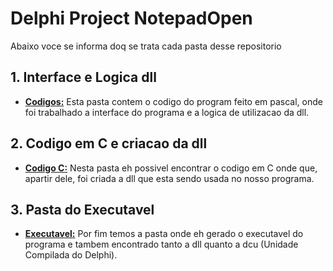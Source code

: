 # Delphi Project NotepadOpen

Abaixo voce se informa doq se trata cada pasta desse repositorio

## 1. Interface e Logica dll

- **[Codigos:](https://github.com/Miukiyn/Delphi-Teste/tree/main/NotepadOpen/Codigos)** Esta pasta contem o codigo do program feito em pascal, onde foi trabalhado a interface do programa e a logica de utilizacao da dll.

## 2. Codigo em C e criacao da dll

- **[Codigo C:](https://github.com/Miukiyn/Delphi-Teste/tree/main/NotepadOpen/Codigo%20C)** Nesta pasta eh possivel encontrar o codigo em C onde que, apartir dele, foi criada a dll que esta sendo usada no nosso programa.

## 3. Pasta do Executavel

- **[Executavel:](https://github.com/Miukiyn/Delphi-Teste/tree/main/NotepadOpen/NotepedOpenEXE)** Por fim temos a pasta onde eh gerado o executavel do programa e tambem encontrado tanto a dll quanto a dcu (Unidade Compilada do Delphi).


